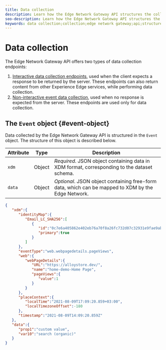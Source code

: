 ```yaml
---
title: Data collection
description: Learn how the Edge Network Gateway API structures the collected data
seo-description: Learn how the Edge Network Gateway API structures the collected data
keywords: data collection;collection;edge network gateway;api;structure
---
```


# Data collection

The Edge Network Gateway API offers two types of data collection endpoints:

1. [Interactive data collection endpoints](interactive-data-collection.md), used when the client expects a response to be returned by the server. These endpoints can also return content from other Experience Edge services, while performing data collection.
2. [Non-interactive event data collection](non-interactive-data-collection.md), used when no response is expected from the server. These endpoints are used only for data collection.

## The `Event` object {#event-object}

Data collected by the Edge Network Gateway API is structured in the `Event` object. The structure of this object is described below.

| Attribute | Type | Description |
| --- | --- | --- |
| `xdm`| Object | *Required*. JSON object containing data in XDM format, corresponding to the dataset schema. |
| `data` | Object | *Optional*. JSON object containing free-form data, which can be mapped to XDM by the Edge Network. |

```json
{
   "xdm":{
      "identityMap":{
         "Email_LC_SHA256":[
            {
               "id":"0c7e6a405862e402eb76a70f8a26fc732d07c32931e9fae9ab1582911d2e8a3b",
               "primary":true
            }
         ]
      },
      "eventType":"web.webpagedetails.pageViews",
      "web":{
         "webPageDetails":{
            "URL":"https://alloystore.dev/",
            "name":"home-demo-Home Page",
            "pageViews":{
               "value":1
            }
         }
      },
      "placeContext":{
         "localTime":"2021-08-09T17:09:20.859+03:00",
         "localTimezoneOffset":-180
      },
      "timestamp":"2021-08-09T14:09:20.859Z"
   },
   "data":{
      "prop1":"custom value",
      "var10":"search (organic)"
   }
}
```
